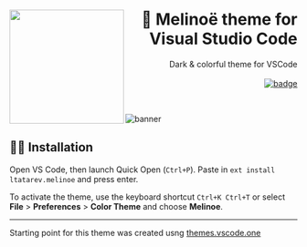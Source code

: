 <h1 align="right"><img src="https://user-images.githubusercontent.com/38048916/209738883-a15d8884-cf4e-4f9d-9443-1ac9213c8eba.png" align="left" height="200"/>🌆 Melinoë theme for Visual Studio Code</h1>

<p align="right">
Dark & colorful theme for VSCode
  <br><br>
  <a href="https://marketplace.visualstudio.com/items?itemName=ltatarev.melinoe">
    <img alt="badge" src="https://img.shields.io/visual-studio-marketplace/v/ltatarev.melinoe?label=VS%20Marketplace&logo=visualstudiocode&style=flat-square">
  </a>
</p>
<br>

![banner](https://user-images.githubusercontent.com/38048916/209738900-f7254644-e866-4c53-b08f-214815de78c9.png)

## 👩‍💻 Installation

Open VS Code, then launch Quick Open (`Ctrl+P`). Paste in `ext install ltatarev.melinoe` and press enter.

To activate the theme, use the keyboard shortcut `Ctrl+K Ctrl+T` or select **File** > **Preferences** > **Color Theme** and choose **Melinoe**.

---

Starting point for this theme was created usng [themes.vscode.one](https://themes.vscode.one/)
